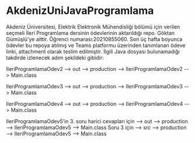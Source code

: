 # AkdenizUniJavaProgramlama
Akdeniz Üniversitesi, Elektrik Elektronik Mühendisliği bölümü için verilen seçmeli İleri Programlama dersinin ödevlerinin aktarıldığı repo. Göktan Gümüşlü'ye aittir. Öğrenci numarası:20210855060. Son üç hafta boyunca ödevler bu repoya atılmış ve Teams platformu üzerinden tanımlanan ödeve linki, attachment olarak teslim edilmiştir. İlgili Java dosyası bulunamadığı takdirde izlenecek adım şekildeki gibidir:

IleriProgramlamaOdev2 --> out --> production --> IleriProgramlamaOdev2 --> Main.class 

IleriProgramlamaOdev3 --> out --> production --> IleriProgramlamaOdev3 --> Main.class

IleriProgramlamaOdev4 --> out --> production --> IleriProgramlamaOdev4 --> Main.class

IleriProgramlamaOdev5'in 3. soru harici cevapları için --> out --> production --> IleriProgramlamaOdev5 --> Main.class
Soru 3 için --> src --> production --> IleriProgramlamaOdev5 --> Main.class
